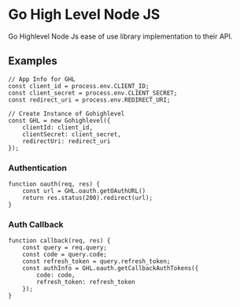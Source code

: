 # Go High Level Node JS
Go Highlevel Node Js ease of use library implementation to their API.

## Examples

```
// App Info for GHL
const client_id = process.env.CLIENT_ID;
const client_secret = process.env.CLIENT_SECRET;
const redirect_uri = process.env.REDIRECT_URI;

// Create Instance of Gohighlevel
const GHL = new Gohighlevel({
    clientId: client_id,
    clientSecret: client_secret,
    redirectUri: redirect_uri
});
```

### Authentication
```
function oauth(req, res) {
    const url = GHL.oauth.getOAuthURL()
    return res.status(200).redirect(url);
}
```

### Auth Callback
```
function callback(req, res) {
    const query = req.query;
    const code = query.code;
    const refresh_token = query.refresh_token;
    const authInfo = GHL.oauth.getCallbackAuthTokens({
        code: code,
        refresh_token: refresh_token
    });
}
```

